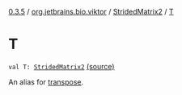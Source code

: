 [0.3.5](../../index.md) / [org.jetbrains.bio.viktor](../index.md) / [StridedMatrix2](index.md) / [T](.)

# T

`val T: `[`StridedMatrix2`](index.md) [(source)](https://github.com/JetBrains-Research/viktor/blob/0.3.5/src/main/kotlin/org/jetbrains/bio/viktor/StridedMatrix2.kt#L106)

An alias for [transpose](transpose.md).

